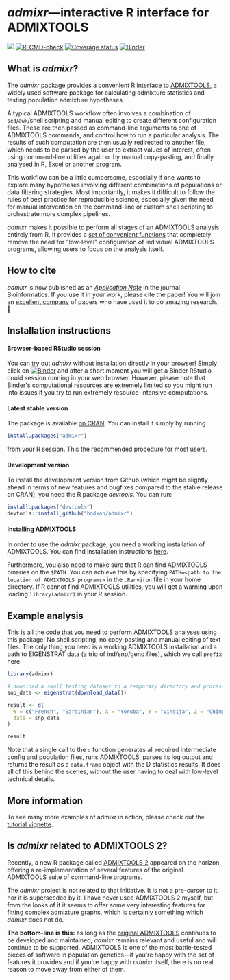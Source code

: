 

# _admixr_&mdash;interactive R interface for ADMIXTOOLS

<!-- badges: start -->
[![](https://cranlogs.r-pkg.org/badges/admixr)](https://cran.r-project.org/package=admixr)
[![R-CMD-check](https://github.com/bodkan/admixr/workflows/R-CMD-check/badge.svg)](https://github.com/bodkan/admixr/actions)
[![Coverage status](https://codecov.io/gh/bodkan/admixr/branch/main/graph/badge.svg)](https://codecov.io/github/bodkan/admixr?branch=main)
[![Binder](http://mybinder.org/badge.svg)](http://beta.mybinder.org/v2/gh/bodkan/admixr/main?urlpath=rstudio)
<!-- badges: end -->

## What is _admixr_?

The _admixr_ package provides a convenient R interface to
[ADMIXTOOLS](https://github.com/DReichLab/AdmixTools/), a widely used
software package for calculating admixture statistics and testing population
admixture hypotheses.

A typical ADMIXTOOLS workflow often involves a combination of `sed`/`awk`/shell
scripting and manual editing to create different configuration files. These are
then passed as command-line arguments to one of ADMIXTOOLS commands, and
control how to run a particular analysis. The results of such computation are
then usually redirected to another file, which needs to be parsed by the user
to extract values of interest, often using command-line utilities again or by
manual copy-pasting, and finally analysed in R, Excel or another program.

This workflow can be a little cumbersome, especially if one wants to explore many
hypotheses involving different combinations of populations or data filtering
strategies. Most importantly, it makes it difficult to follow the rules of best
practice for reproducible science, especially given the need for manual
intervention on the command-line or custom shell scripting to orchestrate more
complex pipelines.

_admixr_ makes it possible to perform all stages of an ADMIXTOOLS analysis entirely
from R. It provides a [set of convenient functions](https://bodkan.net/admixr/reference/index.html)
that completely remove the need for "low-level" configuration of individual ADMIXTOOLS
programs, allowing users to focus on the analysis itself.

## How to cite

_admixr_ is now published
as an [_Application Note_](https://doi.org/10.1093/bioinformatics/btz030) in the
journal Bioinformatics. If you use it in your work, please cite the paper! You
will join an [excellent company](https://scholar.google.com/scholar?oi=bibs&hl=en&cites=13286994334855947290)
of papers who have used it to do amazing research. 🙂

## Installation instructions

#### Browser-based RStudio session

You can try out _admixr_ without installation directly in your browser! Simply
click on [![Binder](http://mybinder.org/badge.svg)](http://beta.mybinder.org/v2/gh/bodkan/admixr/main?urlpath=rstudio)
and after a short moment you will get a Binder RStudio could session running
in your web browser. However, please note that Binder's computational resources
are extremely limited so you might run into issues if you try to run extremely
resource-intensive computations.

#### Latest stable version

The package is available [on
CRAN](https://cran.r-project.org/package=admixr). You can install it
simply by running


```r
install.packages("admixr")
```

from your R session. This the recommended procedure for most users.

#### Development version

To install the development version from Github (which might be
slightly ahead in terms of new features and bugfixes compared to the
stable release on CRAN), you need the R package _devtools_. You can run:


```r
install.packages("devtools")
devtools::install_github("bodkan/admixr")
```

#### Installing ADMIXTOOLS

In order to use the _admixr_ package, you need a working installation
of ADMIXTOOLS. You can find installation instructions
[here](https://github.com/DReichLab/AdmixTools/blob/master/README.INSTALL).

Furthermore, you also need to make sure that R can find ADMIXTOOLS
binaries on the `$PATH`. You can achieve this by specifying
`PATH=<path to the location of ADMIXTOOLS programs>` in the
`.Renviron` file in your home directory. If R cannot find ADMIXTOOLS utilities,
you will get a warning upon loading `library(admixr)` in your R session.

## Example analysis

This is all the code that you need to perform ADMIXTOOLS analyses using this
package! No shell scripting, no copy-pasting and manual editing of text files.
The only thing you need is a working ADMIXTOOLS installation and a path to
EIGENSTRAT data (a trio of ind/snp/geno files), which we call `prefix` here.


```r
library(admixr)

# download a small testing dataset to a temporary directory and process it for use in R
snp_data <- eigenstrat(download_data())

result <- d(
  W = c("French", "Sardinian"), X = "Yoruba", Y = "Vindija", Z = "Chimp",
  data = snp_data
)

result
```

Note that a single call to the `d` function generates all required intermediate
config and population files, runs ADMIXTOOLS, parses its log output and returns
the result as a `data.frame` object with the D statistics results. It does all of
this behind the scenes, without the user having to deal with low-level technical
details.

## More information

To see many more examples of admixr in action, please check out the
[tutorial vignette](https://bodkan.net/admixr/reference/index.html).

## Is _admixr_ related to ADMIXTOOLS 2?

Recently, a new R package called [ADMIXTOOLS 2](https://uqrmaie1.github.io/admixtools/)
appeared on the horizon, offering a re-implementation of several features of the
original ADMIXTOOLS suite of command-line programs.

The _admixr_ project is not related to that initiative. It is not a pre-cursor to it, nor
it is superseeded by it. I have never used ADMIXTOOLS 2 myself, but from the looks of it
it seems to offer some very interesting features for fitting complex admixture graphs,
which is certainly something which _admixr_ does not do.

**The bottom-line is this:** as long as the [original ADMIXTOOLS](https://github.com/DReichLab/AdmixTools)
continues to be developed and maintained, _admixr_ remains relevant and useful and
will continue to be supported. ADMIXTOOLS is one of the most battle-tested pieces
of software in population genetics&mdash;if you're happy with the set of features
it provides and if you're happy with _admixr_ itself, there is no real reason
to move away from either of them.
